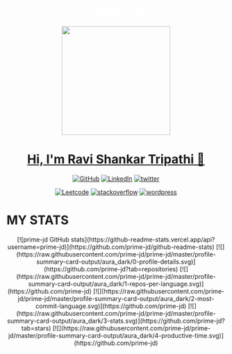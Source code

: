<h1 align="center"><a style="text-decorations:none; color:white" href="https://www.primejd9.wordpress.com">PRIME-JD</a></h1>
 <div align="center"><img align="center" height="250" width="250" src="https://res.cloudinary.com/dooks54nr/image/upload/w_1000,c_fill,ar_1:1,g_auto,r_max,bo_5px_solid_red,b_rgb:262c35/v1720105663/21156_lszxj0.jpg"></div>
<h1 align="center"><a href="https://prime-jd.netlify.app">Hi, I'm Ravi Shankar Tripathi 👋</a></h1>


<p align="center">
  <a href="https://github.com/prime-jd">
    <picture>
      <source media="(prefers-color-scheme: dark)" srcset="https://cdn.simpleicons.org/github/white">
      <img alt="GitHub" title="GitHub" height="48" width="48" src="https://cdn.simpleicons.org/github"></picture></a>
  <a href="https://www.linkedin.com/in/ravi-shankar-tripathi-536870270/">
    <img alt="LinkedIn" title="LinkedIn" height="48" width="48" src="https://cdn.simpleicons.org/linkedin"></a>
  <a href="https://x.com/primejd2002">
    <img alt="twitter" title="twitter" height="48" width="48" src="https://cdn.simpleicons.org/x/white"></a>
</p>

<p align="center">
  <a href="https://leetcode.com/u/_Ravi-2022/">
    <img alt="Leetcode" title="Leetcode" height="48" width="48" src="https://cdn.simpleicons.org/leetcode"></a>
  <a href="https://stackoverflow.com/users/25161245/ravi-shankar-tripathi">
      <img alt="stackoverflow" title="stackoverflow" height="48" width="48" src="https://cdn.simpleicons.org/stackoverflow"></a>
  <a href="https://wordpress.com/me">
    <img alt="wordpress" title="wordpress" height="48" width="48" src="https://cdn.simpleicons.org/wordpress"></a>
</p>




# MY STATS
<div align="center"> 
[![prime-jd GitHub stats](https://github-readme-stats.vercel.app/api?username=prime-jd)](https://github.com/prime-jd/github-readme-stats)
[![](https://raw.githubusercontent.com/prime-jd/prime-jd/master/profile-summary-card-output/aura_dark/0-profile-details.svg)](https://github.com/prime-jd?tab=repositories)
[![](https://raw.githubusercontent.com/prime-jd/prime-jd/master/profile-summary-card-output/aura_dark/1-repos-per-language.svg)](https://github.com/prime-jd) 
[![](https://raw.githubusercontent.com/prime-jd/prime-jd/master/profile-summary-card-output/aura_dark/2-most-commit-language.svg)](https://github.com/prime-jd)
[![](https://raw.githubusercontent.com/prime-jd/prime-jd/master/profile-summary-card-output/aura_dark/3-stats.svg)](https://github.com/prime-jd?tab=stars)
[![](https://raw.githubusercontent.com/prime-jd/prime-jd/master/profile-summary-card-output/aura_dark/4-productive-time.svg)](https://github.com/prime-jd)
</div>

